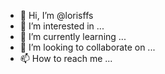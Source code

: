 - 👋 Hi, I’m @lorisffs
- 👀 I’m interested in ...
- 🌱 I’m currently learning ...
- 💞️ I’m looking to collaborate on ...
- 📫 How to reach me ...

<!---
lorisffs/lorisffs is a ✨ special ✨ repository because its `README.md` (this file) appears on your GitHub profile.
You can click the Preview link to take a look at your changes.
--->
